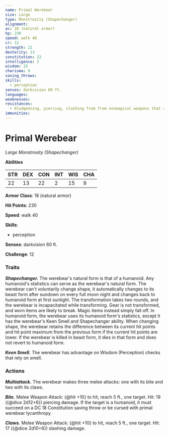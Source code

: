 ```yaml
---
name: Primal Werebear
size: Large
type: Monstrosity (Shapechanger)
alignment: 
ac: 18 (natural armor)
hp: 230
speed: walk 40
cr: 12
strength: 22
dexterity: 13
constitution: 22
intelligence: 2
wisdom: 15
charisma: 9
saving_throws:
skills:
  - perception
senses: darkvision 60 ft.
languages:
weaknesses:
resistances:
  - bludgeoning, piercing, slashing from from nonmagical weapons that aren't silvered
immunities:
---
```


# Primal Werebear

*Large Monstrosity (Shapechanger)*

**Abilities**

| STR | DEX | CON | INT | WIS | CHA |
| --- | --- | --- | --- | --- | --- |
| 22 | 13 | 22 | 2 | 15 | 9 |

**Armor Class**: 18 (natural armor)

**Hit Points**: 230

**Speed**: walk 40

**Skills**:
  - perception

**Senses**: darkvision 60 ft.

**Challenge**: 12

### Traits
***Shapechanger.*** The werebear's natural form is that of a humanoid. Any humanoid's statistics can serve as the werebear's natural form. The werebear can't voluntarily change shape, it automatically changes to its beast form after sundown on every full moon night and changes back to humanoid form at first sunlight. The transformation takes two rounds, and the werebear is incapacitated while transforming. Gear is not transformed, and worn items are likely to break. Magic items instead simply fall off. In humanoid form, the werebear uses its humanoid form's statistics, except it has the werebear's Keen Smell and Shapechanger ability. When changing shape, the werebear retains the difference between its current hit points and hit point maximum from the previous form if the current hit points are lower. If the werebear is killed in beast form, it dies in that form and does not revert to humanoid form.

***Keen Smell.*** The werebear has advantage on Wisdom (Perception) checks that rely on smell.

### Actions
***Multiattack.*** The werebear makes three melee attacks: one with its bite and two with its claws.

***Bite.*** Melee Weapon Attack: {@hit +10} to hit, reach 5 ft., one target. Hit: 19 ({@dice 2d12+6}) piercing damage. If the target is a humanoid, it must succeed on a DC 18 Constitution saving throw or be cursed with primal werebear lycanthropy.

***Claws.*** Melee Weapon Attack: {@hit +10} to hit, reach 5 ft., one target. Hit: 17 ({@dice 2d10+6}) slashing damage.

